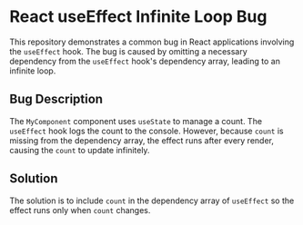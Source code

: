 # React useEffect Infinite Loop Bug

This repository demonstrates a common bug in React applications involving the `useEffect` hook.  The bug is caused by omitting a necessary dependency from the `useEffect` hook's dependency array, leading to an infinite loop.

## Bug Description
The `MyComponent` component uses `useState` to manage a count.  The `useEffect` hook logs the count to the console. However, because `count` is missing from the dependency array, the effect runs after every render, causing the `count` to update infinitely.

## Solution
The solution is to include `count` in the dependency array of `useEffect` so the effect runs only when `count` changes.